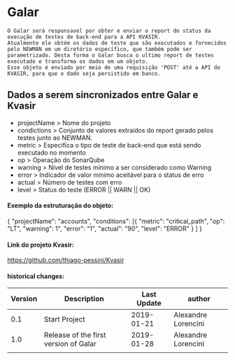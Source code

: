 # Galar

    O Galar será responsavel por obter e enviar o report do status da execução de testes de back-end para a API KVASIR.
    Atualmente ele obtém os dados de teste que são executados e fornecidos pelo NEWMAN em um diretório específico, que também pode ser parametrizado. Desta forma o Galar busca o ultimo report de testes executado e transforma os dados em um objeto.
    Esse objeto é enviado por meio de uma requisição 'POST' até a API do KVASIR, para que o dado seja persistido em banco.

## Dados a serem sincronizados entre Galar e Kvasir

*   projectName > Nome do projeto
*   condictions > Conjunto de valores extraídos do report gerado pelos testes junto ao NEWMAN.
*   metric > Especifica o tipo de teste de back-end que está sendo executado no momento
*   op > Operação do SonarQube
*   warning > Nível de testes mínimo a ser considerado como Warning
*   error > Indicador de valor mínimo aceitável para o status de erro
*   actual > Número de testes com erro
*   level > Status do teste (ERROR || WARN || OK)

#### Exemplo da estruturação do objeto:

{
    "projectName": "accounts",
    "conditions": [{
            "metric": "critical_path",
            "op": "LT",
            "warning": 1",
            "error": "1",
            "actual": "90",
            "level": "ERROR"
        }
    ]
}


#### Link do projeto Kvasir:

https://github.com/thiago-pessini/Kvasir



#### historical changes:

| Version 	| Description                           	| Last Update 	| author              	|
|---------	|---------------------------------------	|-------------	|---------------------	|
| 0.1     	| Start Project                         	| 2019-01-21  	| Alexandre Lorencini 	|
| 1.0     	| Release of the first version of Galar 	| 2019-01-28  	| Alexandre Lorencini 	|
|         	|                                       	|             	|                     	|
